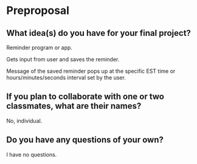 # Preproposal

## What idea(s) do you have for your final project?

Reminder program or app.

Gets input from user and saves the reminder.

Message of the saved reminder pops up at the specific EST time or hours/minutes/seconds interval set by the user.

## If you plan to collaborate with one or two classmates, what are their names?

No, individual.

## Do you have any questions of your own?

I have no questions.
